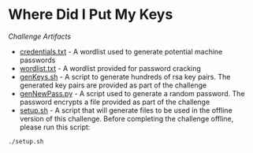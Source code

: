 # Where Did I Put My Keys

_Challenge Artifacts_

- [credentials.txt](./credentials.txt) - A wordlist used to generate potential machine passwords
- [wordlist.txt](./wordlist.txt) - A wordlist provided for password cracking
- [genKeys.sh](./genKeys.sh) - A script to generate hundreds of rsa key pairs. The generated key pairs are provided as part of the challenge
- [genNewPass.py](./genNewPass.py) - A script used to generate a random password. The password encrypts a file provided as part of the challenge
- [setup.sh](./setup.sh) - A script that will generate files to be used in the offline version of this challenge. Before completing the challenge offline, please run this script: 
```bash
./setup.sh
```
